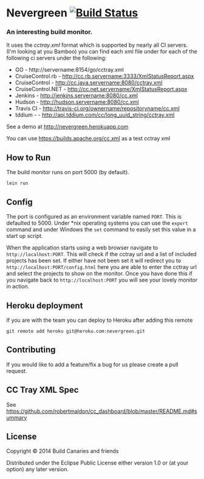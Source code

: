 # Nevergreen [![Build Status](https://travis-ci.org/cowley05/build-monitor-clj.svg?branch=master)](https://travis-ci.org/cowley05/build-monitor-clj)

### An interesting build monitor.

It uses the *cctray.xml* format which is supported by nearly all CI servers. (I'm looking at you Bamboo) you can find each xml file under for each of the following ci servers under the following:

* GO - http://servername:8154/go/cctray.xml
* CruiseControl.rb - http://cc.rb.servername:3333/XmlStatusReport.aspx
* CruiseControl - http://cc.java.servername:8080/cctray.xml
* CruiseControl.NET - http://cc.net.servername/XmlStatusReport.aspx
* Jenkins - http://jenkins.servername:8080/cc.xml
* Hudson - http://hudson.servername:8080/cc.xml
* Travis CI - http://travis-ci.org/ownername/repositoryname/cc.xml
* tddium - - http://api.tddium.com/cc/long_uuid_string/cctray.xml

See a demo at http://nevergreen.herokuapp.com

You can use https://builds.apache.org/cc.xml as a test cctray xml

## How to Run

The build monitor runs on port 5000 (by default).

```
lein run
```

## Config

The port is configured as an environment variable named `PORT`. This is defaulted to 5000.
Under *nix operating systems you can use the `export` command and under Windows the `set` command to easily set this value in a start up script.

When the application starts using a web browser navigate to `http://localhost:PORT`. This will check if the cctray url and a list of included projects has been set. If either have not been set it will redirect you to `http://localhost:PORT/config.html` here you are able to enter the cctray url and select the projects to show on the monitor. Once you have done this if you navigate back to `http://localhost:PORT` you will see your lovely monitor in action.

## Heroku deployment

If you are with the team you can deploy to Heroku after adding this remote

`git remote add heroku git@heroku.com:nevergreen.git`

## Contributing

If you would like to add a feature/fix a bug for us please create a pull request.

## CC Tray XML Spec

See https://github.com/robertmaldon/cc_dashboard/blob/master/README.md#summary

## License

Copyright © 2014 Build Canaries and friends

Distributed under the Eclipse Public License either version 1.0 or (at your option) any later version.
